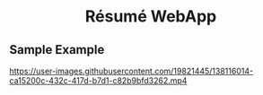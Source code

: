 <!-- PROJECT TITLE -->
  <h1 align="center">Résumé WebApp</h1>
    
   ## Sample Example
   https://user-images.githubusercontent.com/19821445/138116014-ca15200c-432c-417d-b7d1-c82b9bfd3262.mp4

